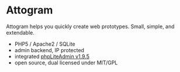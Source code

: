 Attogram
========

Attogram helps you quickly create web prototypes. Small, simple, and extendable.

* PHP5 / Apache2 / SQLite
* admin backend, IP protected
* integrated [phpLiteAdmin v1.9.5](http://phpliteadmin.googlecode.com/)
* open source, dual licensed under MIT/GPL

